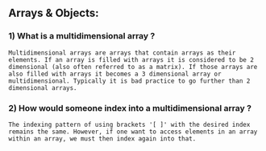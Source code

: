 ## Arrays & Objects:

### 1) What is a multidimensional array ?

```
Multidimensional arrays are arrays that contain arrays as their elements. If an array is filled with arrays it is considered to be 2 dimensional (also often referred to as a matrix). If those arrays are also filled with arrays it becomes a 3 dimensional array or multidimensional. Typically it is bad practice to go further than 2 dimensional arrays.
```

### 2) How would someone index into a multidimensional array ?

```
The indexing pattern of using brackets '[ ]' with the desired index remains the same. However, if one want to access elements in an array within an array, we must then index again into that.
```


